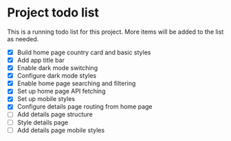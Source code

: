 # Project todo list

This is a running todo list for this project. More items will be added to the list as needed.

- [x] Build home page country card and basic styles
- [x] Add app title bar
- [x] Enable dark mode switching
- [x] Configure dark mode styles
- [x] Enable home page searching and filtering
- [x] Set up home page API fetching
- [x] Set up mobile styles
- [x] Configure details page routing from home page
- [ ] Add details page structure
- [ ] Style details page
- [ ] Add details page mobile styles
